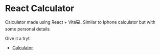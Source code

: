 # React Calculator

Calculator made using React + Vite💻. Similar to Iphone calculator but with some personal details.

Give it a try!:

- [Calculator](https://nano1104.github.io/calculadora-react/)
